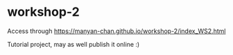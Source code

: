 # workshop-2
Access through https://manyan-chan.github.io/workshop-2/index_WS2.html

Tutorial project, may as well publish it online :)
